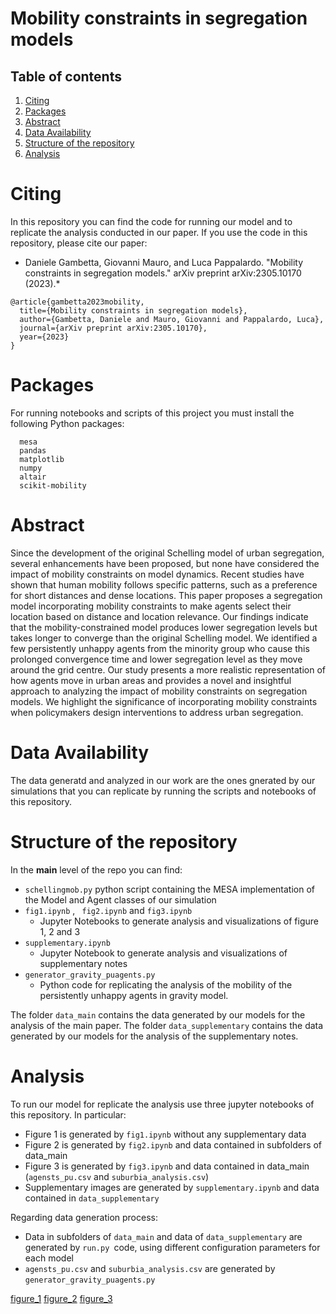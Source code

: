 # Mobility constraints in segregation models
## Table of contents
1. [Citing](#citing)
2. [Packages](#packages)
3. [Abstract](#abstract)
4. [Data Availability](#data-availability)
5. [Structure of the repository](#structure-of-the-repository)
6. [Analysis](#analysis)

# Citing
In this repository you can find the code for running our model and to replicate the analysis conducted in our paper.
If you use the code in this repository, please cite our paper:

* Daniele Gambetta, Giovanni Mauro, and Luca Pappalardo. "Mobility constraints in segregation models." 
arXiv preprint arXiv:2305.10170 (2023).*

```
@article{gambetta2023mobility,
  title={Mobility constraints in segregation models},
  author={Gambetta, Daniele and Mauro, Giovanni and Pappalardo, Luca},
  journal={arXiv preprint arXiv:2305.10170},
  year={2023}
}
```
# Packages
For running notebooks and scripts of this project you must install the following Python packages:
```
  mesa
  pandas
  matplotlib
  numpy
  altair
  scikit-mobility
```

# Abstract
Since the development of the original Schelling model of urban segregation, several enhancements have been proposed, but none have considered the impact of mobility constraints on model dynamics. 
Recent studies have shown that human mobility follows specific patterns, such as a preference for short distances and dense locations. This paper proposes a segregation model incorporating mobility constraints to make agents select their location based on distance and location relevance.
Our findings indicate that the mobility-constrained model produces lower segregation levels but takes longer to converge than the original Schelling model. 
We identified a few persistently unhappy agents from the minority group who cause this prolonged convergence time and lower segregation level as they move around the grid centre. 
Our study presents a more realistic representation of how agents move in urban areas and provides a novel and insightful approach to analyzing the impact of mobility constraints on segregation models. 
We highlight the significance of incorporating mobility constraints when policymakers design interventions to address urban segregation.


# Data Availability
The data generatd and analyzed in our work are the ones gnerated by our simulations that you can replicate by running the scripts and notebooks of this repository.


# Structure of the repository
In the **main** level of the repo you can find:
- ```schellingmob.py``` python script containing the MESA implementation of the Model and Agent classes of our simulation
- ```fig1.ipynb``` , ``` fig2.ipynb``` and ```fig3.ipynb```
    - Jupyter Notebooks to generate analysis and visualizations of figure 1, 2 and 3
- ```supplementary.ipynb```
    - Jupyter Notebook to generate analysis and visualizations of supplementary notes
- ```generator_gravity_puagents.py``` 
    - Python code for replicating the analysis of the mobility of the persistently unhappy agents in gravity model.

The folder ```data_main``` contains the data generated by our models for the analysis of the main paper. 
The folder ```data_supplementary``` contains the data generated by our models for the analysis of the supplementary notes. 

# Analysis

To run our model for replicate the analysis use three jupyter notebooks of this repository.
In particular: 
- Figure 1 is generated by ```fig1.ipynb``` without any supplementary data
- Figure 2 is generated by ```fig2.ipynb``` and data contained in subfolders of data_main
- Figure 3 is generated by ```fig3.ipynb``` and data contained in data_main (```agensts_pu.csv``` and ```suburbia_analysis.csv```)
- Supplementary images are generated by ```supplementary.ipynb``` and data contained in ```data_supplementary```

Regarding data generation process:
- Data in subfolders of ```data_main``` and data of ```data_supplementary``` are generated by ```run.py ```code, using different configuration parameters for each model
- ```agensts_pu.csv``` and ```suburbia_analysis.csv``` are generated by ```generator_gravity_puagents.py```


[figure_1](https://github.com/dgambit/mobility_schelling/blob/main/figure1.pdf)
[figure_2](https://github.com/dgambit/mobility_schelling/blob/main/figure2.pdf)
[figure_3](https://github.com/dgambit/mobility_schelling/blob/main/figure3.pdf)



